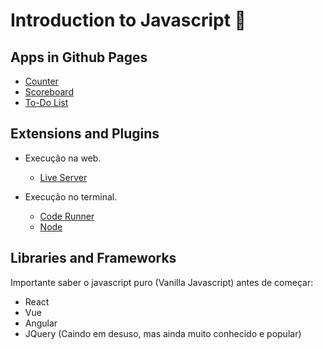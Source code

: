 # Introduction to Javascript 🚀

## Apps in Github Pages

- [Counter](https://heviane.github.io/javascript-intro/src/apps/counter/index.html)
- [Scoreboard](https://heviane.github.io/javascript-intro/src/apps/scoreboard/index.html)
- [To-Do List](https://heviane.github.io/javascript-intro/src/apps/to-do-list/index.html)

## Extensions and Plugins

- Execução na web.
  - [Live Server](https://ritwickdey.github.io/vscode-live-server)

- Execução no terminal.
  - [Code Runner](https://marketplace.visualstudio.com/items?itemName=formulahendry.code-runner)
  - [Node](https://nodejs.org/en/)

## Libraries and Frameworks

Importante saber o javascript puro (Vanilla Javascript) antes de começar:

- React
- Vue
- Angular
- JQuery (Caindo em desuso, mas ainda muito conhecido e popular)
